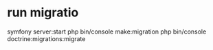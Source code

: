 # run migratio
symfony server:start
php bin/console make:migration
php bin/console doctrine:migrations:migrate